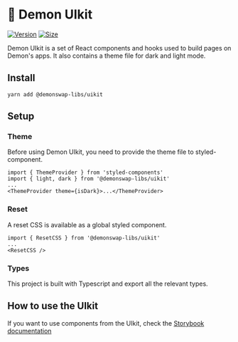 # 🥞 Demon UIkit

[![Version](https://img.shields.io/npm/v/@demonswap-libs/uikit)](https://www.npmjs.com/package/@demonswap-libs/uikit) [![Size](https://img.shields.io/bundlephobia/min/@demonswap-libs/uikit)](https://www.npmjs.com/package/@demonswap-libs/uikit)

Demon UIkit is a set of React components and hooks used to build pages on Demon's apps. It also contains a theme file for dark and light mode.

## Install

`yarn add @demonswap-libs/uikit`

## Setup

### Theme

Before using Demon UIkit, you need to provide the theme file to styled-component.

```
import { ThemeProvider } from 'styled-components'
import { light, dark } from '@demonswap-libs/uikit'
...
<ThemeProvider theme={isDark}>...</ThemeProvider>
```

### Reset

A reset CSS is available as a global styled component.

```
import { ResetCSS } from '@demonswap-libs/uikit'
...
<ResetCSS />
```

### Types

This project is built with Typescript and export all the relevant types.

## How to use the UIkit

If you want to use components from the UIkit, check the [Storybook documentation](https://demonswap.github.io/demon-uikit/)
